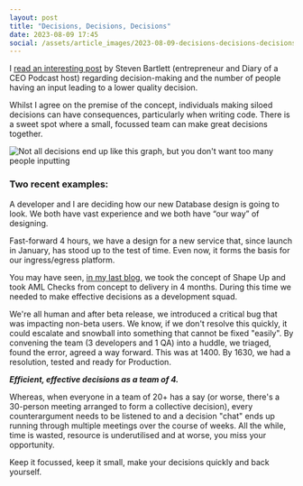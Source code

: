 ```yaml
---
layout: post
title: "Decisions, Decisions, Decisions"
date: 2023-08-09 17:45
social: /assets/article_images/2023-08-09-decisions-decisions-decisions/decision_chart.jpeg
---
```

I [read an interesting post](https://www.linkedin.com/feed/update/urn:li:activity:7094988211365568512?utm_source=share&utm_medium=member_desktop) by Steven Bartlett (entrepreneur and Diary of a CEO Podcast host) regarding decision-making and the number of people having an input leading to a lower quality decision.

Whilst I agree on the premise of the concept, individuals making siloed decisions can have consequences, particularly when writing code. There is a sweet spot where a small, focussed team can make great decisions together.

![Not all decisions end up like this graph, but you don't want too many people inputting]({{site.baseurl}}/assets/article_images/2023-08-09-decisions-decisions-decisions/decision_chart.jpeg)

### Two recent examples: 

A developer and I are deciding how our new Database design is going to look. We both have vast experience and we both have “our way” of designing.

Fast-forward 4 hours, we have a design for a new service that, since launch in January, has stood up to the test of time. Even now, it forms the basis for our ingress/egress platform.

You may have seen, [in my last blog](https://marcusr21.github.io/blog/2023/08/04/what-does-it-take-to-build-an-aml-solution.html), we took the concept of Shape Up and took AML Checks from concept to delivery in 4 months. During this time we needed to make effective decisions as a development squad.

We're all human and after beta release, we introduced a critical bug that was impacting non-beta users. We know, if we don't resolve this quickly, it could escalate and snowball into something that cannot be fixed "easily". 
By convening the team (3 developers and 1 QA) into a huddle, we triaged, found the error, agreed a way forward. This was at 1400. By 1630, we had a resolution, tested and ready for Production. 

**_Efficient, effective decisions as a team of 4._**

Whereas, when everyone in a team of 20+ has a say (or worse, there's a 30-person meeting arranged to form a collective decision), every counterargument needs to be listened to and a decision "chat" ends up running through multiple meetings over the course of weeks. All the while, time is wasted, resource is underutilised and at worse, you miss your opportunity.

Keep it focussed, keep it small, make your decisions quickly and back yourself.